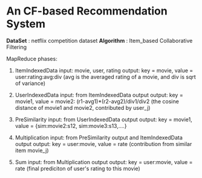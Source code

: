 # An CF-based Recommendation System
**DataSet** : netflix competition dataset
**Algorithm** : Item_based Collaborative Filtering

MapReduce phases:
1. ItemIndexedData
input: movie, user, rating
output: key = movie, value = user:rating:avg:div  (avg is the averaged rating of a movie, and div is sqrt of variance)

2. UserIndexedData
input: from ItemIndexedData output
output: key = movie1, value = movie2: (r1-avg1)*(r2-avg2)/div1/div2   (the cosine distance of movie1 and movie2, contributed by user_j)

3. PreSimilarity
input: from UserIndexedData output
output: key = movie1, value = {sim:movie2:s12, sim:movie3:s13,....}

4. Multiplication
input: from PreSimilarity output and ItemIndexedData output
output:  key = user:movie, value = rate  (contribution from similar item movie_j)

5. Sum
input: from Multiplication output
output: key = user:movie, value = rate (final prediciton of user's rating to this movie)











